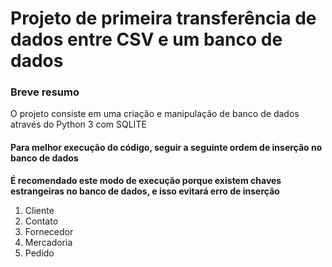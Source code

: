 # Projeto de primeira transferência de dados entre CSV e um banco de dados

### Breve resumo

O projeto consiste em uma criação e manipulação de banco de dados através do Python 3 com SQLITE



#### Para melhor execução do código, seguir a seguinte ordem de inserção no banco de dados

**É recomendado este modo de execução porque existem chaves estrangeiras no banco de dados, e isso evitará erro de inserção**


1. Cliente
2. Contato
3. Fornecedor
4. Mercadoria
5. Pedido
